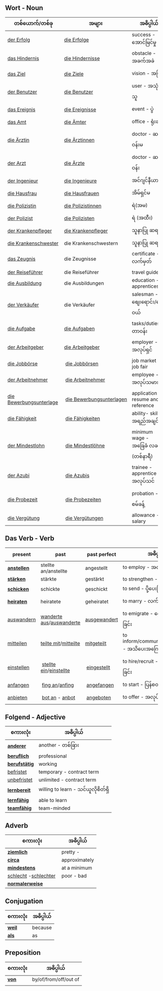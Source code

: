 Wort - Noun
---

| **တစ်ယောက်/တစ်ခု**                                              | **အများ**                          | **အဓိပ္ပါယ်**                    | 
| --------------------------------------------------------------- | ----------------------------------------------------------- | ------|
| [ der Erfolg](https://www.dict.cc/?s=Erfolg)                    | [die Erfolge](https://www.dict.cc/?s=Erfolge)               | success - အောင်မြင်မှု                       |
| [das Hindernis](https://www.dict.cc/?s=Hindernis)               | [die Hindernisse](https://www.dict.cc/?s=Hindernisse)       | obstacle - အခက်အခဲ          |
| [das Ziel](https://www.dict.cc/?s=Ziel)                         | [die Ziele](https://www.dict.cc/?s=Ziele)                   | vision - အမြင်          |
| [der Benutzer](https://www.dict.cc/?s=Benutzer)                 | [die Benutzer](https://www.dict.cc/?s=Benutzer)             | user - အသုံးပြုသူ             |
| [das Ereignis](https://www.dict.cc/?s=Ereignis)                 | [die Ereignisse](https://www.dict.cc/?s=Ereignisse)         | event  - ပွဲ      |
| [das Amt](https://www.dict.cc/?s=Amt)                           | [die Ämter](https://www.dict.cc/?s=%C3%84mter)              | office - ရုံးခန်း         |
| [die Ärztin](https://www.dict.cc/?s=%C3%84rztin)                | [die Ärztinnen](https://www.dict.cc/?s=%C3%84rztinnen)      | doctor - ဆရာဝန်းမ                    |
| [der Arzt](https://www.dict.cc/?s=Arzt)                         | [die Ärzte](https://www.dict.cc/?s=%C3%84rzte)              | doctor - ဆရာဝန်း             |
| [der Ingenieur](https://www.dict.cc/?s=Ingenieur)               | [die Ingenieure](https://www.dict.cc/?s=Ingenieure)         | အင်ဂျင်နီယာ|    |
| [die Hausfrau](https://www.dict.cc/?s=Hausfrau)                 | [die Hausfrauen](https://www.dict.cc/?s=Hausfrauen)         | အိမ်ရှင်မ             |
| [die Polizistin](https://www.dict.cc/?s=Polizistin)             | [die Polizistinnen](https://www.dict.cc/?s=Polizistinnen)   | ရဲ(အမ)                 |
| [der Polizist](https://www.dict.cc/?s=Polizist)                 | [die Polizisten](https://www.dict.cc/?s=Polizisten)         | ရဲ (အထီး)        |
| [der Krankenpfleger](https://www.dict.cc/?s=Krankenpfleger)     | [die Krankenpfleger](https://www.dict.cc/?s=Krankenpfleger) | သူနာပြု ဆရာ              |
| [die Krankenschwester](https://www.dict.cc/?s=Krankenschwester) | die Krankenschwestern                                       | သူနာပြု ဆရာမ       |
| [das Zeugnis](https://www.dict.cc/?s=Zeugnis)                   | die Zeugnisse                                               | certificate - လက်မှတ်                     |
| [der Reiseführer](https://www.dict.cc/?s=Reisef%C3%BChrer)      | die Reiseführer                                             | travel guide                               |
| [die Ausbildung](https://www.dict.cc/?s=Ausbildung)             | die Ausbildungen                                            | education - apprenticeship                 |
| [der Verkäufer](https://www.dict.cc/?s=Verk%C3%A4ufer)          | die Verkäufer                                               | salesman - စျေးရောင်း/စျေးဝယ်       |
| [die Aufgabe](https://www.dict.cc/?s=Aufgabe)                   | [die Aufgaben](https://www.dict.cc/?s=Aufgaben)             | tasks/duties - တာဝန်း              |
| [der Arbeitgeber](https://www.dict.cc/?s=Arbeitgeber)           | [die Arbeitgeber](https://www.dict.cc/?s=Arbeitgeber)       |    employer - အလုပ်ရှင်   |
|[  die Jobbörse](https://www.dict.cc/?s=Jobb%C3%B6rse) | [die Jobbörsen](https://www.dict.cc/?s=Jobb%C3%B6rsen)| job market - job fair 
|[der Arbeitnehmer](https://www.dict.cc/?s=Arbeitnehmer) | [die Arbeitnehmer](https://www.dict.cc/?s=Arbeitnehmer)| employee - အလုပ်သမား|
|[die Bewerbungsunterlage](https://www.dict.cc/?s=Bewerbungsunterlage) | [die Bewerbungsunterlagen](https://www.dict.cc/?s=Bewerbungsunterlagen)| application  - resume and reference |
|[die Fähigkeit](https://www.dict.cc/?s=F%C3%A4higkeit) | [die Fähigkeiten](https://www.dict.cc/?s=F%C3%A4higkeiten) | ability- skills - အရည်အချင်|
| [der Mindestlohn](https://www.dict.cc/?s=Mindestlohn) | [die Mindestlöhne](https://www.dict.cc/?s=Mindestl%C3%B6hne)| minimum wage - အခြေခံ လခ (တစ်နာရီ) |
|[der Azubi](https://www.dict.cc/?s=Azubi) | [die Azubis](https://www.dict.cc/?s=Azubis)| trainee - apprentice - အလုပ်သင်|
|[die Probezeit](https://www.dict.cc/?s=Probezeit) | [die Probezeiten](https://www.dict.cc/?s=Probezeiten)| probation - အစမ်ခန့် |
|[die Vergütung](https://www.dict.cc/?s=Verg%C3%BCtung) | [die Vergütungen](https://www.dict.cc/?s=Verg%C3%BCtungen)| allowance - salary 







Das Verb - Verb
---

| **present**                                        | **past**                                                                                              | **past perfect**                                    | **အဓိပ္ပါယ်**          |
| -------------------------------------------------- | ----------------------------------------------------------------------------------------------------- | --------------------------------------------------- | ------------------ |
| [**anstellen**](https://www.dict.cc/?s=anstellen)  | stellte an/anstellte                                                                                  | angestellt                                          | to employ - အလုပ်ခန့်ခြင်း |
| [**stärken**](https://www.dict.cc/?s=st%C3%A4rken) | stärkte                                                                                               | gestärkt                                            | to strengthen -    |
| [**schicken**](https://www.dict.cc/?s=schicken)    | schickte                                                                                              | geschickt                                           | to send - ပို့ပေးခြင်း   |
| [**heiraten**](https://www.dict.cc/?s=heiraten)    | heiratete                                                                                             | geheiratet                                          | to marry - လက်ထပ်ခြင်း        |
| [auswandern](https://www.dict.cc/?s=auswandern)    | [wanderte aus](https://www.dict.cc/?s=wanderte+aus)/[auswanderte](https://www.dict.cc/?s=auswanderte) | [ausgewandert](https://www.dict.cc/?s=ausgewandert) | to emigrate - ရွေ့ပြောင်နေထိုင်ခြင်း     |
| [mitteilen](https://www.dict.cc/?s=mitteilen)      | [teilte mit](https://www.dict.cc/?s=teilte+mit)/[mitteilte](https://www.dict.cc/?s=mitteilte)         | [mitgeteilt](https://www.dict.cc/?s=mitgeteilt)     | to inform/communicate/disclose  - အသိပေးအကြောင်းကြာခြင်း 
|[einstellen](https://www.dict.cc/?s=einstellen) | [stellte ein](https://www.dict.cc/?s=stellte)/[einstellte](https://www.dict.cc/?s=einstellte) | [eingestellt](https://www.dict.cc/?s=eingestellt)| to hire/recruit - ဝန်ထမ်းခေါ်ခြင်း|
|[anfangen](https://www.dict.cc/?s=anfangen) | [fing an](https://www.dict.cc/?s=fing+an)/[anfing](https://www.dict.cc/?s=anfing) | [angefangen](https://www.dict.cc/?s=angefangen)| to start - ပြန်စတင်ခြင်း|
|[anbieten](https://www.dict.cc/?s=anbieten) | [bot an](https://www.dict.cc/?s=bot+an)  - [anbot](https://www.dict.cc/?s=anbot) | [angeboten](https://www.dict.cc/?s=angeboten) |to offer - အလုပ်ပေးခြင်း|


Folgend - Adjective
---

| **စကားလုံး**              | **အဓိပ္ပါယ်**     |
| -------------------- | ----------------- |
| [**anderer**](https://www.dict.cc/?s=anderer)              | another - တစ်ခြား |
| [**beruflich**](https://www.dict.cc/?s=beruflich)          | professional      |
| [**berufstätig**](https://www.dict.cc/?s=berufst%C3%A4tig) | working           |
|[befristet](https://www.dict.cc/?s=befristet)| temporary - contract term|
|[unbefristet](https://www.dict.cc/?s=unbefristet)| unlimited - contract term|
|[**lernbereit**](https://www.dict.cc/?s=lernbereit)| willing to learn - သင်ယူလိုစိတ်ရှိ |
|[**lernfähig**](https://www.dict.cc/?s=lernf%C3%A4hig)| able to learn|
|[**teamfähig**](https://www.dict.cc/?s=teamf%C3%A4hig)| team-minded|




Adverb
---

| **စကားလုံး**                                    | **အဓိပ္ပါယ်** |
| ----------------------------------------------- | ------------- |
| [**ziemlich**](https://www.dict.cc/?s=ziemlich) | pretty  -     |
| [**circa**](https://www.dict.cc/?s=circa)       | approximately |
|[**mindestens**](https://www.dict.cc/?s=mindestens)|  at a minimum |
|[schlecht](https://www.dict.cc/?s=schlecht) -[schlechter](https://www.dict.cc/?s=schlechter) | poor - bad |
|[**normalerweise**](https://www.dict.cc/?s=normalerweise)| 



Conjugation
---

| **စကားလုံး**                            | **အဓိပ္ပါယ်** |
| --------------------------------------- | ------------- |
| [**weil**](https://www.dict.cc/?s=weil) | because       |
| [**als**](https://www.dict.cc/?s=als)   | as            |



Preposition
---

| **စကားလုံး**                          | **အဓိပ္ပါယ်**         |
| ------------------------------------- | --------------------- |
| [**von**](https://www.dict.cc/?s=von) | by/of/from/off/out of |
|                                       |                       |

